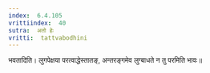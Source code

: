 ```yaml
---
index:  6.4.105
vrittiindex:  40
sutra:  अतो हेः
vritti:  tattvabodhini 
---
```


भवतादिति। लुगपेक्षया परत्वाद्धेस्तातङ्, अन्तरङ्गमेव लुग्बाधते न तु परमिति भावः॥ 

